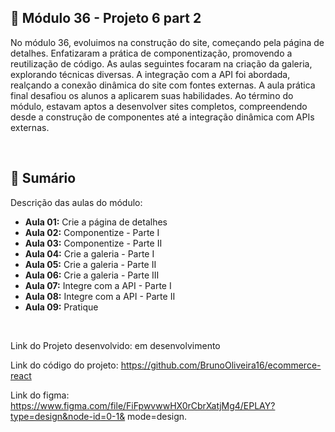 ## 📌 Módulo 36 - Projeto 6 part 2
No módulo 36, evoluimos na construção do site, começando pela página de detalhes. Enfatizaram a prática de componentização, promovendo a reutilização de código. As aulas seguintes focaram na criação da galeria, explorando técnicas diversas. A integração com a API foi abordada, realçando a conexão dinâmica do site com fontes externas. A aula prática final desafiou os alunos a aplicarem suas habilidades. Ao término do módulo, estavam aptos a desenvolver sites completos, compreendendo desde a construção de componentes até a integração dinâmica com APIs externas.

<br>

## 📎 Sumário
Descrição das aulas do módulo:
- **Aula 01:** Crie a página de detalhes
- **Aula 02:** Componentize - Parte I
- **Aula 03:** Componentize - Parte II
- **Aula 04:** Crie a galeria - Parte I
- **Aula 05:** Crie a galeria - Parte II
- **Aula 06:** Crie a galeria - Parte III
- **Aula 07:** Integre com a API - Parte I
- **Aula 08:** Integre com a API - Parte II
- **Aula 09:** Pratique

<br>

Link do Projeto desenvolvido: em desenvolvimento

Link do código do projeto: https://github.com/BrunoOliveira16/ecommerce-react

Link do figma: https://www.figma.com/file/FiFpwvwwHX0rCbrXatjMg4/EPLAY?type=design&node-id=0-1& mode=design.